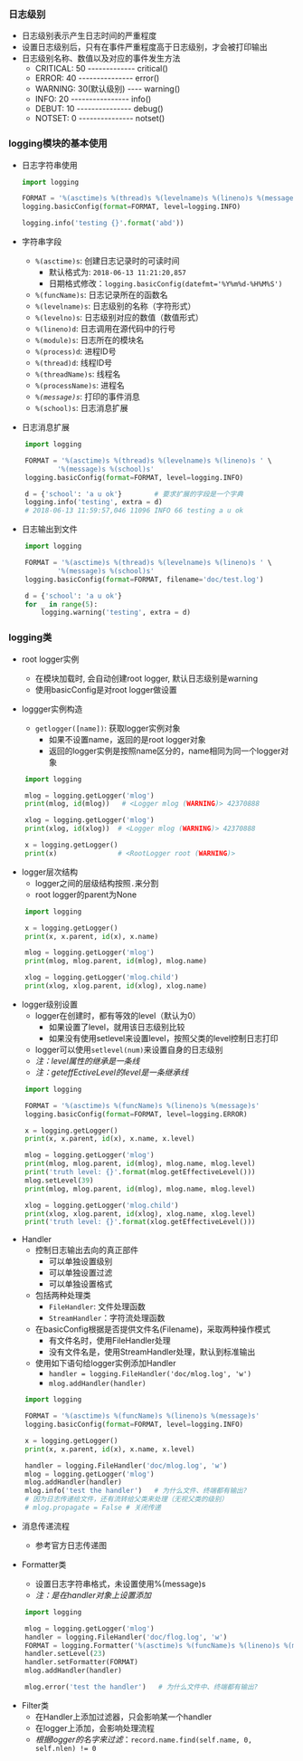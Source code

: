 ### 日志级别
- 日志级别表示产生日志时间的严重程度
- 设置日志级别后，只有在事件严重程度高于日志级别，才会被打印输出
- 日志级别名称、数值以及对应的事件发生方法
    - CRITICAL: 50 ------------- critical()
    - ERROR: 40 ---------------  error()
    - WARNING: 30(默认级别) ----  warning()
    - INFO: 20 ----------------  info()
    - DEBUT: 10 ---------------  debug()
    - NOTSET: 0 ---------------  notset()

### logging模块的基本使用
- 日志字符串使用
    ```Python
    import logging

    FORMAT = '%(asctime)s %(thread)s %(levelname)s %(lineno)s %(message)s'
    logging.basicConfig(format=FORMAT, level=logging.INFO)

    logging.info('testing {}'.format('abd'))
    ```
- 字符串字段
    - `%(asctime)s`: 创建日志记录时的可读时间
        - 默认格式为: `2018-06-13 11:21:20,857`
        - 日期格式修改：`logging.basicConfig(datefmt='%Y%m%d-%H%M%S')`
    - `%(funcName)s`: 日志记录所在的函数名
    - `%(levelname)s`: 日志级别的名称（字符形式）
    - `%(levelno)s`: 日志级别对应的数值（数值形式）
    - `%(lineno)d`: 日志调用在源代码中的行号
    - `%(module)s`: 日志所在的模块名
    - `%(process)d`: 进程ID号
    - `%(thread)d`: 线程ID号
    - `%(threadName)s`: 线程名
    - `%(processName)s`: 进程名
    - *`%(message)s`*: 打印的事件消息
    - `%(school)s`: 日志消息扩展

- 日志消息扩展
```Python
    import logging

    FORMAT = '%(asctime)s %(thread)s %(levelname)s %(lineno)s ' \
            '%(message)s %(school)s'
    logging.basicConfig(format=FORMAT, level=logging.INFO)

    d = {'school': 'a u ok'}        # 要求扩展的字段是一个字典
    logging.info('testing', extra = d)
    # 2018-06-13 11:59:57,046 11096 INFO 66 testing a u ok
```

- 日志输出到文件
```Python
    import logging

    FORMAT = '%(asctime)s %(thread)s %(levelname)s %(lineno)s ' \
            '%(message)s %(school)s'
    logging.basicConfig(format=FORMAT, filename='doc/test.log')

    d = {'school': 'a u ok'}
    for _ in range(5):
        logging.warning('testing', extra = d)
```

### logging类
- root logger实例
    - 在模块加载时, 会自动创建root logger, 默认日志级别是warning
    - 使用basicConfig是对root logger做设置

- loggger实例构造
    - `getlogger([name])`: 获取logger实例对象
        - 如果不设置name，返回的是root logger对象
        - 返回的logger实例是按照name区分的，name相同为同一个logger对象
```Python
    import logging

    mlog = logging.getLogger('mlog')
    print(mlog, id(mlog))   # <Logger mlog (WARNING)> 42370888

    xlog = logging.getLogger('mlog')
    print(xlog, id(xlog))  # <Logger mlog (WARNING)> 42370888

    x = logging.getLogger()
    print(x)               # <RootLogger root (WARNING)>
```

- logger层次结构
    - logger之间的层级结构按照`.`来分割
    - root logger的parent为None

```Python
    import logging

    x = logging.getLogger()
    print(x, x.parent, id(x), x.name)

    mlog = logging.getLogger('mlog')
    print(mlog, mlog.parent, id(mlog), mlog.name)

    xlog = logging.getLogger('mlog.child')
    print(xlog, xlog.parent, id(xlog), xlog.name)
```

- logger级别设置
    - logger在创建时，都有等效的level（默认为0）
        - 如果设置了level，就用该日志级别比较
        - 如果没有使用setlevel来设置level，按照父类的level控制日志打印
    - logger可以使用`setlevel(num)`来设置自身的日志级别
    - *注：level属性的继承是一条线*
    - *注：geteffEctiveLevel的level是一条继承线*
```Python
    import logging

    FORMAT = '%(asctime)s %(funcName)s %(lineno)s %(message)s'
    logging.basicConfig(format=FORMAT, level=logging.ERROR)

    x = logging.getLogger()
    print(x, x.parent, id(x), x.name, x.level)

    mlog = logging.getLogger('mlog')
    print(mlog, mlog.parent, id(mlog), mlog.name, mlog.level)
    print('truth level: {}'.format(mlog.getEffectiveLevel()))
    mlog.setLevel(39)
    print(mlog, mlog.parent, id(mlog), mlog.name, mlog.level)

    xlog = logging.getLogger('mlog.child')
    print(xlog, xlog.parent, id(xlog), xlog.name, xlog.level)
    print('truth level: {}'.format(xlog.getEffectiveLevel()))
```

- Handler
    - 控制日志输出去向的真正部件
        - 可以单独设置级别
        - 可以单独设置过滤
        - 可以单独设置格式
    - 包括两种处理类
        - `FileHandler`: 文件处理函数
        - `StreamHandler`：字符流处理函数
    - 在basicConfig根据是否提供文件名(Filename)，采取两种操作模式
        - 有文件名时，使用FileHandler处理
        - 没有文件名是，使用StreamHandler处理，默认到标准输出
    - 使用如下语句给logger实例添加Handler
        - `handler = logging.FileHandler('doc/mlog.log', 'w')`
        - `mlog.addHandler(handler)`

```Python
    import logging

    FORMAT = '%(asctime)s %(funcName)s %(lineno)s %(message)s'
    logging.basicConfig(format=FORMAT, level=logging.INFO)

    x = logging.getLogger()
    print(x, x.parent, id(x), x.name, x.level)

    handler = logging.FileHandler('doc/mlog.log', 'w')
    mlog = logging.getLogger('mlog')
    mlog.addHandler(handler)
    mlog.info('test the handler')   # 为什么文件、终端都有输出?
    # 因为日志传递给文件，还有流转给父类来处理（无视父类的级别）
    # mlog.propagate = False # 关闭传递
```

- 消息传递流程
    - 参考官方日志传递图

- Formatter类
    - 设置日志字符串格式，未设置使用%(message)s
    - *注：是在handler对象上设置添加*
```Python
    import logging

    mlog = logging.getLogger('mlog')
    handler = logging.FileHandler('doc/flog.log', 'w')
    FORMAT = logging.Formatter('%(asctime)s %(funcName)s %(lineno)s %(message)s')
    handler.setLevel(23)
    handler.setFormatter(FORMAT)
    mlog.addHandler(handler)

    mlog.error('test the handler')   # 为什么文件中、终端都有输出?
```
- Filter类
    - 在Handler上添加过滤器，只会影响某一个handler
    - 在logger上添加，会影响处理流程
    - *根据logger的名字来过滤*：`record.name.find(self.name, 0, self.nlen) != 0`